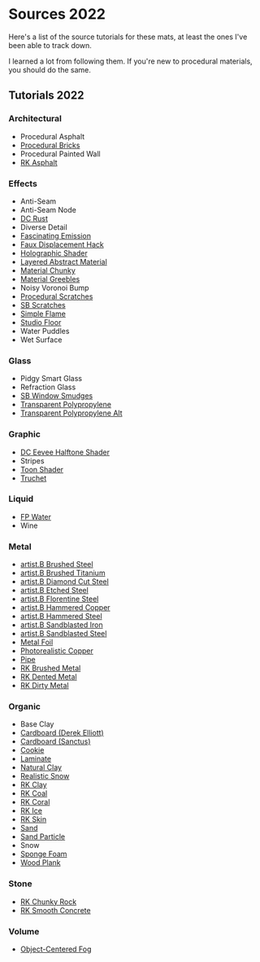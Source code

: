 # Sources 2022

Here's a list of the source tutorials for these mats, at least the ones I've been able to track down.

I learned a lot from following them. If you're new to procedural materials, you should do the same.

## Tutorials 2022

### Architectural

* Procedural Asphalt
* [Procedural Bricks](https://www.instagram.com/reel/CZQ_7CBr0Hf/)
* Procedural Painted Wall
* [RK Asphalt](https://www.youtube.com/watch?v=Eofg9SBcdBY)

### Effects

* Anti-Seam
* Anti-Seam Node
* [DC Rust](https://www.youtube.com/watch?v=WrrTsCQ6AD4)
* Diverse Detail
* [Fascinating Emission](https://www.youtube.com/watch?v=jUt853tS5o0)
* [Faux Displacement Hack](https://twitter.com/Un1cornHuntrSam/status/1478635714849869824)
* [Holographic Shader](https://www.youtube.com/watch?v=0Kpx21jcte0)
* [Layered Abstract Material](https://www.youtube.com/watch?v=S--PwlmEhgM)
* [Material Chunky](https://www.youtube.com/watch?v=QLgsUih74UU)
* [Material Greebles](https://www.youtube.com/watch?v=QLgsUih74UU)
* Noisy Voronoi Bump
* [Procedural Scratches](https://www.youtube.com/watch?v=cnjtFfz5OLg)
* [SB Scratches](https://www.youtube.com/watch?v=i8_YE78A3WI)
* [Simple Flame](https://twitter.com/cmzw_/status/1540221309585457154?cxt=HHwWhICgldzH-98qAAAA)
* [Studio Floor](https://www.youtube.com/watch?v=KEvFzSWdHys)
* Water Puddles
* Wet Surface

### Glass

* Pidgy Smart Glass
* Refraction Glass
* [SB Window Smudges](https://www.youtube.com/watch?v=_24cILbMvHU)
* [Transparent Polypropylene](https://blenderartists.org/t/transparent-polypropylene-shader/682497/12)
* [Transparent Polypropylene Alt](https://blenderartists.org/t/transparent-polypropylene-shader/682497/12)

### Graphic

* [DC Eevee Halftone Shader](https://www.youtube.com/watch?v=dRP1DqShceM)
* Stripes
* [Toon Shader](https://www.youtube.com/watch?v=CQqONwef83s)
* [Truchet](https://twitter.com/cmzw_/status/1527987757254967297?s=20&t=hPITg2EM9Hb9ocBpJV6AwA)

### Liquid

* [FP Water](https://www.youtube.com/watch?v=j3-Ezn47xz0)
* Wine

### Metal

* [artist.B Brushed Steel](https://www.youtube.com/watch?v=o0zm9ocmIaI)
* [artist.B Brushed Titanium](https://www.youtube.com/watch?v=ofeFJFCq1OE)
* [artist.B Diamond Cut Steel](https://www.youtube.com/watch?v=o0zm9ocmIaI)
* [artist.B Etched Steel](https://www.youtube.com/watch?v=o0zm9ocmIaI)
* [artist.B Florentine Steel](https://www.youtube.com/watch?v=o0zm9ocmIaI)
* [artist.B Hammered Copper](https://www.youtube.com/watch?v=ofeFJFCq1OE)
* [artist.B Hammered Steel](https://www.youtube.com/watch?v=o0zm9ocmIaI)
* [artist.B Sandblasted Iron](https://www.youtube.com/watch?v=ofeFJFCq1OE)
* [artist.B Sandblasted Steel](https://www.youtube.com/watch?v=o0zm9ocmIaI)
* [Metal Foil](https://www.youtube.com/watch?v=MEkKfXwpZcs)
* [Photorealistic Copper](https://www.youtube.com/watch?v=KqM0LTO70RE)
* [Pipe](https://www.youtube.com/watch?v=m2KPMqDI7bg&t=77s)
* [RK Brushed Metal](https://www.youtube.com/watch?v=bCgPjfSSN50)
* [RK Dented Metal](https://www.youtube.com/watch?v=YD2OvkAN15M)
* [RK Dirty Metal](https://www.youtube.com/watch?v=uqfcV56SHMc)

### Organic

* Base Clay
* [Cardboard (Derek Elliott)](https://www.youtube.com/watch?v=O1em_ijMvUk)
* [Cardboard (Sanctus)](https://www.youtube.com/watch?v=9C6zl0kdVzw)
* [Cookie](https://www.youtube.com/watch?v=VNluiXnmi-8)
* [Laminate](https://www.artstation.com/artwork/PeVNV8)
* [Natural Clay](https://www.youtube.com/watch?v=3KOF7ZnkWsQ)
* [Realistic Snow](https://www.youtube.com/watch?v=fcDFntILn0M&t=15s)
* [RK Clay](https://www.youtube.com/watch?v=eYw5sbF5bhU)
* [RK Coal](https://www.youtube.com/watch?v=fsVgkJeH7Yo)
* [RK Coral](https://www.youtube.com/watch?v=gZQ3BjXDjSg)
* [RK Ice](https://www.youtube.com/watch?v=p7O2Ji905dQ)
* [RK Skin](https://www.youtube.com/watch?v=iDXGPsrO0_M)
* [Sand](https://www.youtube.com/watch?v=MjM16FUMOKM)
* [Sand Particle](https://www.youtube.com/watch?v=MjM16FUMOKM)
* Snow
* [Sponge Foam](https://www.youtube.com/watch?v=m2KPMqDI7bg&t=77s)
* [Wood Plank](https://www.youtube.com/watch?v=CHxelgYdBaI&t=46s)

### Stone

* [RK Chunky Rock](https://www.youtube.com/watch?v=xWT_7jUTW4Q)
* [RK Smooth Concrete](https://www.youtube.com/watch?v=uCyUt1Jaufk)

### Volume

* [Object-Centered Fog](https://twitter.com/brentpatterson/status/1544855232773083138)
